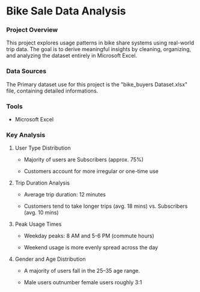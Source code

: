# Bike Sale Data Analysis

### Project Overview

This project explores usage patterns in bike share systems using real-world trip data. The goal is to derive meaningful insights by cleaning, organizing, and analyzing the dataset entirely in Microsoft Excel.

### Data Sources

The Primary dataset use for this project is the "bike_buyers Dataset.xlsx" file, containing detailed informations.

### Tools

- Microsoft Excel

### Key Analysis

1. User Type Distribution

    - Majority of users are Subscribers (approx. 75%)

    - Customers account for more irregular or one-time use

2. Trip Duration Analysis

      - Average trip duration: 12 minutes

      - Customers tend to take longer trips (avg. 18 mins) vs. Subscribers (avg. 10 mins)

3. Peak Usage Times

    - Weekday peaks: 8 AM and 5-6 PM (commute hours)

    - Weekend usage is more evenly spread across the day
      
4. Gender and Age Distribution

    - A majority of users fall in the 25–35 age range.

    - Male users outnumber female users roughly 3:1
















